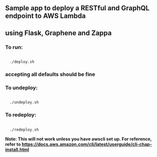 ## Sample app to deploy a RESTful and GraphQL endpoint to AWS Lambda 
## using Flask, Graphene and Zappa

### To run:
<code>
  ./deploy.sh
</code>

### accepting all defaults should be fine
### To undeploy:
<code>
  ./undeploy.sh
</code>

### To redeploy:
<code>
  ./redeploy.sh
</code>

**Note: This will not work unless you have awscli set up.
For reference, refer to https://docs.aws.amazon.com/cli/latest/userguide/cli-chap-install.html**
